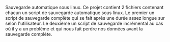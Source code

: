 Sauvegarde automatique sous linux.
Ce projet contient 2 fichiers contenant chacun un script de sauvegarde automatique sous linux. Le premier un script de sauvegarde complète qui se fait après une durée assez longue sur selon l'utilisateur. Le deuxième un script de sauvegarde incrémental au cas où il y a un  problème et qui nous fait perdre nos données avant la sauvegarde complète.

